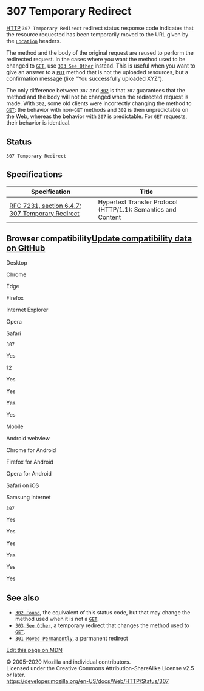 307 Temporary Redirect
======================

[HTTP](https://developer.mozilla.org/en-US/docs/Glossary/HTTP) `307 Temporary Redirect` redirect status response code indicates that the resource requested has been temporarily moved to the URL given by the [`Location`](../headers/location) headers.

The method and the body of the original request are reused to perform the redirected request. In the cases where you want the method used to be changed to [`GET`](../methods/get), use [`303 See Other`](303) instead. This is useful when you want to give an answer to a [`PUT`](../methods/put) method that is not the uploaded resources, but a confirmation message (like "You successfully uploaded XYZ").

The only difference between `307` and [`302`](302) is that `307` guarantees that the method and the body will not be changed when the redirected request is made. With `302`, some old clients were incorrectly changing the method to [`GET`](../methods/get): the behavior with non-`GET` methods and `302` is then unpredictable on the Web, whereas the behavior with `307` is predictable. For `GET` requests, their behavior is identical.

Status
------

    307 Temporary Redirect

Specifications
--------------

<table><thead><tr class="header"><th>Specification</th><th>Title</th></tr></thead><tbody><tr class="odd"><td><a href="https://tools.ietf.org/html/rfc7231#section-6.4.7">RFC 7231, section 6.4.7: 307 Temporary Redirect</a></td><td>Hypertext Transfer Protocol (HTTP/1.1): Semantics and Content</td></tr></tbody></table>

Browser compatibility<a href="https://github.com/mdn/browser-compat-data" class="bc-github-link">Update compatibility data on GitHub</a>
----------------------------------------------------------------------------------------------------------------------------------------

Desktop

<span class="bc-head-txt-label bc-head-icon-chrome">Chrome</span>

<span class="bc-head-txt-label bc-head-icon-edge">Edge</span>

<span class="bc-head-txt-label bc-head-icon-firefox">Firefox</span>

<span class="bc-head-txt-label bc-head-icon-ie">Internet Explorer</span>

<span class="bc-head-txt-label bc-head-icon-opera">Opera</span>

<span class="bc-head-txt-label bc-head-icon-safari">Safari</span>

`307`

Yes

12

Yes

Yes

Yes

Yes

Mobile

<span class="bc-head-txt-label bc-head-icon-webview_android">Android webview</span>

<span class="bc-head-txt-label bc-head-icon-chrome_android">Chrome for Android</span>

<span class="bc-head-txt-label bc-head-icon-firefox_android">Firefox for Android</span>

<span class="bc-head-txt-label bc-head-icon-opera_android">Opera for Android</span>

<span class="bc-head-txt-label bc-head-icon-safari_ios">Safari on iOS</span>

<span class="bc-head-txt-label bc-head-icon-samsunginternet_android">Samsung Internet</span>

`307`

Yes

Yes

Yes

Yes

Yes

Yes

See also
--------

-   [`302 Found`](302), the equivalent of this status code, but that may change the method used when it is not a [`GET`](../methods/get).
-   [`303 See Other`](303), a temporary redirect that changes the method used to [`GET`](../methods/get).
-   [`301 Moved Permanently`](301), a permanent redirect

<a href="https://developer.mozilla.org/en-US/docs/Web/HTTP/Status/307$edit" class="_attribution-link">Edit this page on MDN</a>

© 2005–2020 Mozilla and individual contributors.  
Licensed under the Creative Commons Attribution-ShareAlike License v2.5 or later.  
<a href="https://developer.mozilla.org/en-US/docs/Web/HTTP/Status/307" class="_attribution-link">https://developer.mozilla.org/en-US/docs/Web/HTTP/Status/307</a>
